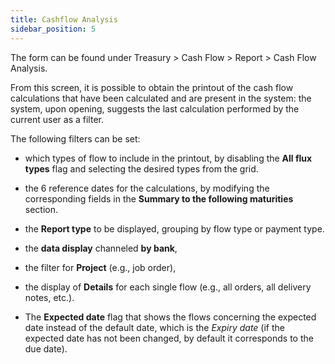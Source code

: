 ```yaml
---
title: Cashflow Analysis 
sidebar_position: 5
---
```

The form can be found under Treasury > Cash Flow > Report > Cash Flow Analysis.

From this screen, it is possible to obtain the printout of the cash flow calculations that have been calculated and are present in the system: the system, upon opening, suggests the last calculation performed by the current user as a filter.

The following filters can be set: 

- which types of flow to include in the printout, by disabling the **All flux types** flag and selecting the desired types from the grid.
 
- the 6 reference dates for the calculations, by modifying the corresponding fields in the **Summary to the following maturities** section.

- the **Report type** to be displayed, grouping by flow type or payment type.

- the **data display** channeled **by bank**, 

- the filter for **Project** (e.g., job order), 

- the display of **Details** for each single flow (e.g., all orders, all delivery notes, etc.).

- The **Expected date** flag that shows the flows concerning the expected date instead of the default date, which is the *Expiry date* (if the expected date has not been changed, by default it corresponds to the due date).